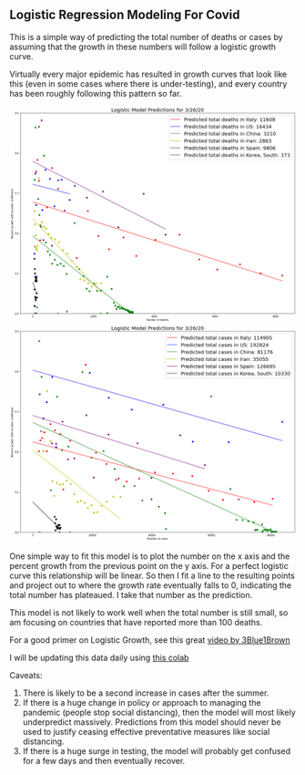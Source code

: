 ## Logistic Regression Modeling For Covid
This is a simple way of predicting the total number of deaths or cases by assuming that the growth in these numbers will follow a logistic growth curve.

Virtually every major epidemic has resulted in growth curves that look like this (even in some cases where there is under-testing), and every country has been roughly following this pattern so far.

![Image](deaths.png)
![Image](cases.png)

One simple way to fit this model is to plot the number on the x axis and the percent growth from the previous point on the y axis. For a perfect logistic curve this relationship will be linear. So then I fit a line to the resulting points and project out to where the growth rate eventually falls to 0, indicating the total number has plateaued. I take that number as the prediction. 

This model is not likely to work well when the total number is still small, so  am focusing on countries that have reported more than 100 deaths.

For a good primer on Logistic Growth, see this great [video by 3Blue1Brown](https://www.youtube.com/watch?v=Kas0tIxDvrg)

I will be updating this data daily using [this colab](https://colab.research.google.com/drive/12g8pgy-KfQmAzToFC33JWS2zgincoire)

Caveats:
1. There is likely to be a second increase in cases after the summer.
2. If there is a huge change in policy or approach to managing the pandemic (people stop social distancing), then the model will most likely underpredict massively. Predictions from this model should never be used to justify ceasing effective preventative measures like social distancing.
3. If there is a huge surge in testing, the model will probably get confused for a few days and then eventually recover.


